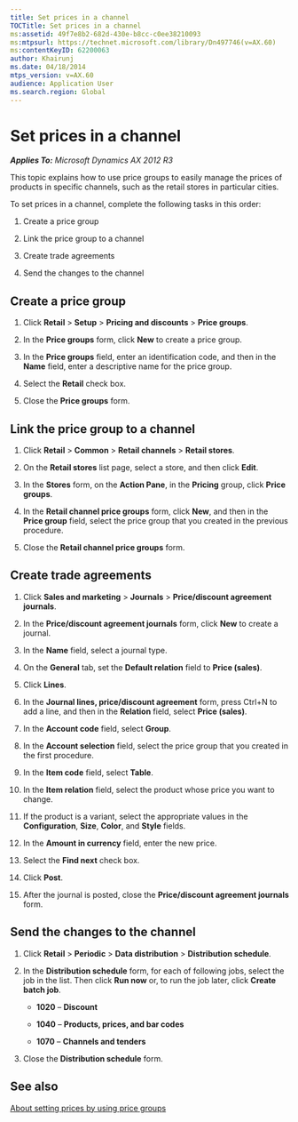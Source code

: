 ```yaml
---
title: Set prices in a channel
TOCTitle: Set prices in a channel
ms:assetid: 49f7e8b2-682d-430e-b8cc-c0ee38210093
ms:mtpsurl: https://technet.microsoft.com/library/Dn497746(v=AX.60)
ms:contentKeyID: 62200063
author: Khairunj
ms.date: 04/18/2014
mtps_version: v=AX.60
audience: Application User
ms.search.region: Global
---
```


# Set prices in a channel 


_**Applies To:** Microsoft Dynamics AX 2012 R3_

This topic explains how to use price groups to easily manage the prices of products in specific channels, such as the retail stores in particular cities.

To set prices in a channel, complete the following tasks in this order:

1.  Create a price group

2.  Link the price group to a channel

3.  Create trade agreements

4.  Send the changes to the channel

## Create a price group

1.  Click **Retail** \> **Setup** \> **Pricing and discounts** \> **Price groups**.

2.  In the **Price groups** form, click **New** to create a price group.

3.  In the **Price groups** field, enter an identification code, and then in the **Name** field, enter a descriptive name for the price group.

4.  Select the **Retail** check box.

5.  Close the **Price groups** form.

## Link the price group to a channel

1.  Click **Retail** \> **Common** \> **Retail channels** \> **Retail stores**.

2.  On the **Retail stores** list page, select a store, and then click **Edit**.

3.  In the **Stores** form, on the **Action Pane**, in the **Pricing** group, click **Price groups**.

4.  In the **Retail channel price groups** form, click **New**, and then in the **Price group** field, select the price group that you created in the previous procedure.

5.  Close the **Retail channel price groups** form.

## Create trade agreements

1.  Click **Sales and marketing** \> **Journals** \> **Price/discount agreement journals**.

2.  In the **Price/discount agreement journals** form, click **New** to create a journal.

3.  In the **Name** field, select a journal type.

4.  On the **General** tab, set the **Default relation** field to **Price (sales)**.

5.  Click **Lines**.

6.  In the **Journal lines, price/discount agreement** form, press Ctrl+N to add a line, and then in the **Relation** field, select **Price (sales)**.

7.  In the **Account code** field, select **Group**.

8.  In the **Account selection** field, select the price group that you created in the first procedure.

9.  In the **Item code** field, select **Table**.

10. In the **Item relation** field, select the product whose price you want to change.

11. If the product is a variant, select the appropriate values in the **Configuration**, **Size**, **Color**, and **Style** fields.

12. In the **Amount in currency** field, enter the new price.

13. Select the **Find next** check box.

14. Click **Post**.

15. After the journal is posted, close the **Price/discount agreement journals** form.

## Send the changes to the channel

1.  Click **Retail** \> **Periodic** \> **Data distribution** \> **Distribution schedule**.

2.  In the **Distribution schedule** form, for each of following jobs, select the job in the list. Then click **Run now** or, to run the job later, click **Create batch job**.
    
      - **1020** – **Discount**
    
      - **1040** – **Products, prices, and bar codes**
    
      - **1070** – **Channels and tenders**

3.  Close the **Distribution schedule** form.

## See also

[About setting prices by using price groups](about-setting-prices-by-using-price-groups.md)

  


